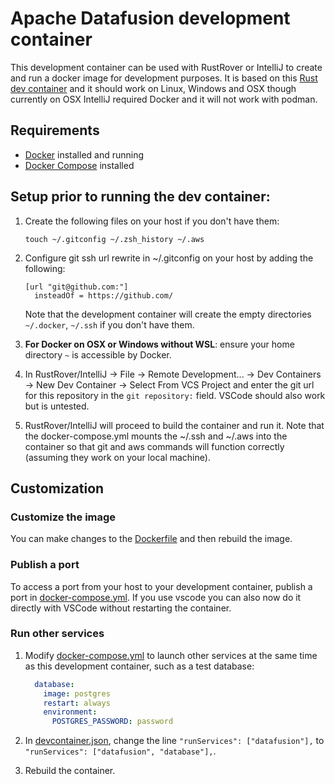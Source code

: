 # Apache Datafusion development container

This development container can be used with RustRover or IntelliJ to create and run a docker image for development
purposes. It is based on this [Rust dev container](https://github.com/qdm12/rustdevcontainer/tree/main/.devcontainer)
and it should work on Linux, Windows and OSX though currently on OSX IntelliJ required Docker and it will not work with
podman.

## Requirements

- [Docker](https://www.docker.com/products/docker-desktop) installed and running
- [Docker Compose](https://docs.docker.com/compose/install/) installed

## Setup prior to running the dev container:

1. Create the following files on your host if you don't have them:

    ```shell
    touch ~/.gitconfig ~/.zsh_history ~/.aws
    ```
1. Configure git ssh url rewrite in ~/.gitconfig on your host by adding the following:
   ```shell
   [url "git@github.com:"]
     insteadOf = https://github.com/
   ```
   Note that the development container will create the empty directories `~/.docker`, `~/.ssh` if you don't have them.

1. **For Docker on OSX or Windows without WSL**: ensure your home directory `~` is accessible by Docker.

1. In RustRover/IntelliJ -> File -> Remote Development... -> Dev Containers -> New Dev Container -> Select From VCS
   Project and enter the git url for this repository in the `git repository:` field. VSCode should also work but is
   untested.
1. RustRover/IntelliJ will proceed to build the container and run it. Note that the docker-compose.yml mounts the ~/.ssh
   and ~/.aws into the container so that git and aws commands will function correctly (assuming they work on your local
   machine).

## Customization

### Customize the image

You can make changes to the [Dockerfile](Dockerfile) and then rebuild the image.

### Publish a port

To access a port from your host to your development container, publish a port
in [docker-compose.yml](docker-compose.yml). If you use vscode you can also now do it directly with VSCode without
restarting the container.

### Run other services

1. Modify [docker-compose.yml](docker-compose.yml) to launch other services at the same time as this development
   container, such as a test database:

    ```yml
      database:
        image: postgres
        restart: always
        environment:
          POSTGRES_PASSWORD: password
    ```

1. In [devcontainer.json](devcontainer.json), change the line `"runServices": ["datafusion"],`
   to `"runServices": ["datafusion", "database"],`.
1. Rebuild the container.
